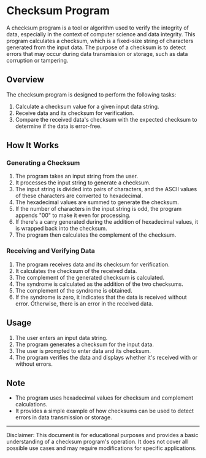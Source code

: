 # Checksum Program

A checksum program is a tool or algorithm used to verify the integrity of data, especially in the context of computer science and data integrity. This program calculates a checksum, which is a fixed-size string of characters generated from the input data. The purpose of a checksum is to detect errors that may occur during data transmission or storage, such as data corruption or tampering.

## Overview

The checksum program is designed to perform the following tasks:

1. Calculate a checksum value for a given input data string.
2. Receive data and its checksum for verification.
3. Compare the received data's checksum with the expected checksum to determine if the data is error-free.

## How It Works

### Generating a Checksum

1. The program takes an input string from the user.
2. It processes the input string to generate a checksum.
3. The input string is divided into pairs of characters, and the ASCII values of these characters are converted to hexadecimal.
4. The hexadecimal values are summed to generate the checksum.
5. If the number of characters in the input string is odd, the program appends "00" to make it even for processing.
6. If there's a carry generated during the addition of hexadecimal values, it is wrapped back into the checksum.
7. The program then calculates the complement of the checksum.

### Receiving and Verifying Data

1. The program receives data and its checksum for verification.
2. It calculates the checksum of the received data.
3. The complement of the generated checksum is calculated.
4. The syndrome is calculated as the addition of the two checksums.
5. The complement of the syndrome is obtained.
6. If the syndrome is zero, it indicates that the data is received without error. Otherwise, there is an error in the received data.

## Usage

1. The user enters an input data string.
2. The program generates a checksum for the input data.
3. The user is prompted to enter data and its checksum.
4. The program verifies the data and displays whether it's received with or without errors.

## Note

- The program uses hexadecimal values for checksum and complement calculations.
- It provides a simple example of how checksums can be used to detect errors in data transmission or storage.

<hr>

Disclaimer: This document is for educational purposes and provides a basic understanding of a checksum program's operation. It does not cover all possible use cases and may require modifications for specific applications.
